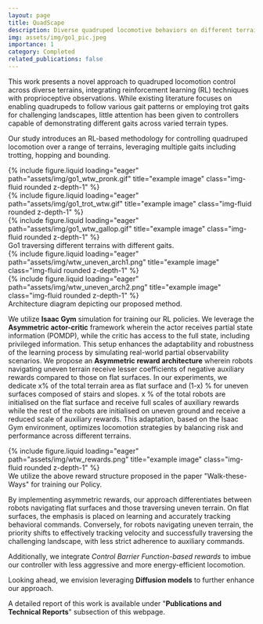 ```yaml
---
layout: page
title: QuadScape
description: Diverse quadruped locomotive behaviors on different terrains
img: assets/img/go1_pic.jpeg
importance: 1
category: Completed
related_publications: false
---
```


This work presents a novel approach to quadruped locomotion control across diverse
terrains, integrating reinforcement learning (RL) techniques with proprioceptive
observations. While existing literature focuses on enabling quadrupeds to follow various gait
patterns or employing trot gaits for challenging landscapes, little attention has been given to
controllers capable of demonstrating different gaits across varied terrain types. 

Our study introduces an RL-based methodology for controlling quadruped locomotion over a range of
terrains, leveraging multiple gaits including trotting, hopping and bounding.

<div class="row">
    <div class="col-sm mt-3 mt-md-0">
        {% include figure.liquid loading="eager" path="assets/img/go1_wtw_pronk.gif" title="example image" class="img-fluid rounded z-depth-1" %}
    </div>
    <div class="col-sm mt-3 mt-md-0">
        {% include figure.liquid loading="eager" path="assets/img/go1_trot_wtw.gif" title="example image" class="img-fluid rounded z-depth-1" %}
    </div>
    <div class="col-sm mt-3 mt-md-0">
        {% include figure.liquid loading="eager" path="assets/img/go1_wtw_gallop.gif" title="example image" class="img-fluid rounded z-depth-1" %}
    </div>
</div>
<div class="caption">
    Go1 traversing different terrains with different gaits.
</div>
<div class="row">
    <div class="col-sm mt-3 mt-md-0">
        {% include figure.liquid loading="eager" path="assets/img/wtw_uneven_arch1.png" title="example image" class="img-fluid rounded z-depth-1" %}
    </div>
    <div class="col-sm mt-3 mt-md-0">
        {% include figure.liquid loading="eager" path="assets/img/wtw_uneven_arch2.png" title="example image" class="img-fluid rounded z-depth-1" %}
    </div>

</div>
<div class="caption">
    Architecture diagram depicting our proposed method.
</div>

We utilize **Isaac Gym** simulation for training our RL policies. We leverage the **Asymmetric actor-critic** framework wherein the actor receives
partial state information (POMDP), while the critic has access to the full state, including
privileged information. This setup enhances the adaptability and robustness of the learning
process by simulating real-world partial observability scenarios. We propose an **Asymmetric
reward architecture** wherein robots navigating uneven terrain receive lesser coefficients of
negative auxiliary rewards compared to those on flat surfaces. In our experiments, we dedicate x% of the total terrain area as flat surface and (1-x) % for
uneven surfaces composed of stairs and slopes. x % of the total robots are initialised on the flat
surface and receive full scales of auxiliary rewards while the rest of the robots are initialised on
uneven ground and receive a reduced scale of auxiliary rewards. This adaptation, based on the
Isaac Gym environment, optimizes locomotion strategies by balancing risk and performance
across different terrains. 

<div class="row">
    <div class="col-sm mt-3 mt-md-0">
        {% include figure.liquid loading="eager" path="assets/img/wtw_rewards.png" title="example image" class="img-fluid rounded z-depth-1" %}
    </div>
</div>
<div class="caption">
    We utilize the above reward structure proposed in the paper "Walk-these-Ways" for training our Policy.
</div>

By implementing asymmetric rewards, our approach differentiates between robots navigating
flat surfaces and those traversing uneven terrain. On flat surfaces, the emphasis is placed on
learning and accurately tracking behavioral commands. Conversely, for robots navigating uneven terrain, the priority shifts to effectively tracking
velocity and successfully traversing the challenging landscape, with less strict adherence to
auxiliary commands.

Additionally, we integrate _Control Barrier Function-based rewards_ to imbue our controller
with less aggressive and more energy-efficient locomotion.

Looking ahead, we envision leveraging **Diffusion models** to further enhance our approach.

A detailed report of this work is available under "**Publications and Technical Reports**" subsection of this webpage.

